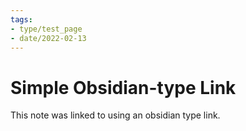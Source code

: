 ```yaml
---
tags:
- type/test_page
- date/2022-02-13
---
```


# Simple Obsidian-type Link
This note was linked to using an obsidian type link.